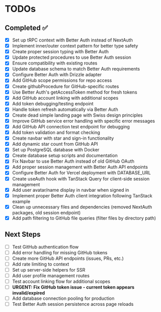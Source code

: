 # TODOs

## Completed ✅
- [x] Set up tRPC context with Better Auth instead of NextAuth
- [x] Implement inner/outer context pattern for better type safety
- [x] Create proper session typing with Better Auth
- [x] Update protected procedures to use Better Auth session
- [x] Ensure compatibility with existing routes
- [x] Update database schema to match Better Auth requirements
- [x] Configure Better Auth with Drizzle adapter
- [x] Add GitHub scope permissions for repo access
- [x] Create githubProcedure for GitHub-specific routes
- [x] Use Better Auth's getAccessToken method for fresh tokens
- [x] Add GitHub account linking with additional scopes
- [x] Add token debugging/testing endpoint
- [x] Handle token refresh automatically via Better Auth
- [x] Create dead simple landing page with Swiss design principles
- [x] Improve GitHub service error handling with specific error messages
- [x] Add GitHub API connection test endpoint for debugging
- [x] Add token validation and format checking
- [x] Create navbar with star and sign-in functionality
- [x] Add dynamic star count from GitHub API
- [x] Set up PostgreSQL database with Docker
- [x] Create database setup scripts and documentation
- [x] Fix Navbar to use Better Auth instead of old GitHub OAuth
- [x] Add proper session management with Better Auth API endpoints
- [x] Configure Better Auth for Vercel deployment with DATABASE_URL
- [x] Create useAuth hook with TanStack Query for client-side session management
- [x] Add user avatar/name display in navbar when signed in
- [x] Implement proper Better Auth client integration following TanStack example
- [x] Clean up unnecessary files and dependencies (removed NextAuth packages, old session endpoint)
- [x] Add path filtering to GitHub file queries (filter files by directory path)

## Next Steps
- [ ] Test GitHub authentication flow
- [ ] Add error handling for missing GitHub tokens
- [ ] Create more GitHub API endpoints (issues, PRs, etc.)
- [ ] Add rate limiting to context
- [ ] Set up server-side helpers for SSR
- [ ] Add user profile management routes
- [ ] Test account linking flow for additional scopes
- [ ] **URGENT: Fix GitHub token issue - current token appears invalid/expired**
- [ ] Add database connection pooling for production
- [ ] Test Better Auth session persistence across page reloads 